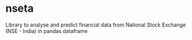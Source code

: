 # nseta
Library to analyse and predict financial data from National Stock Exchange (NSE - India) in pandas dataframe 
